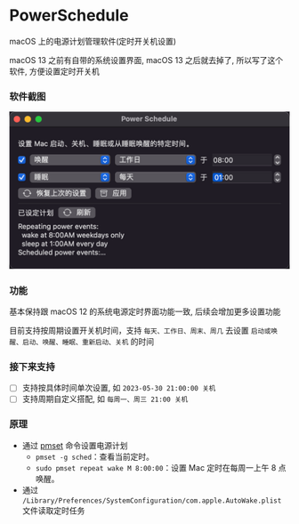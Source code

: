 # PowerSchedule
macOS 上的电源计划管理软件(定时开关机设置)

macOS 13 之前有自带的系统设置界面, macOS 13 之后就去掉了, 所以写了这个软件, 方便设置定时开关机

### 软件截图
![软件截图](./readme_resource/Snipaste_2023-05-30_21-34-58.png)

### 功能

基本保持跟 macOS 12 的系统电源定时界面功能一致, 后续会增加更多设置功能

目前支持按周期设置开关机时间，支持 `每天、工作日、周末、周几` 去设置 `启动或唤醒、启动、唤醒、睡眠、重新启动、关机` 的时间

### 接下来支持
- [ ] 支持按具体时间单次设置, 如 `2023-05-30 21:00:00 关机`
- [ ] 支持周期自定义搭配, 如 `每周一、周三 21:00 关机`

### 原理
- 通过 [pmset](x-man-page://pmset) 命令设置电源计划
    - `pmset -g sched`：查看当前定时。
    - `sudo pmset repeat wake M 8:00:00`：设置 Mac 定时在每周一上午 8 点唤醒。
- 通过 `/Library/Preferences/SystemConfiguration/com.apple.AutoWake.plist` 文件读取定时任务
